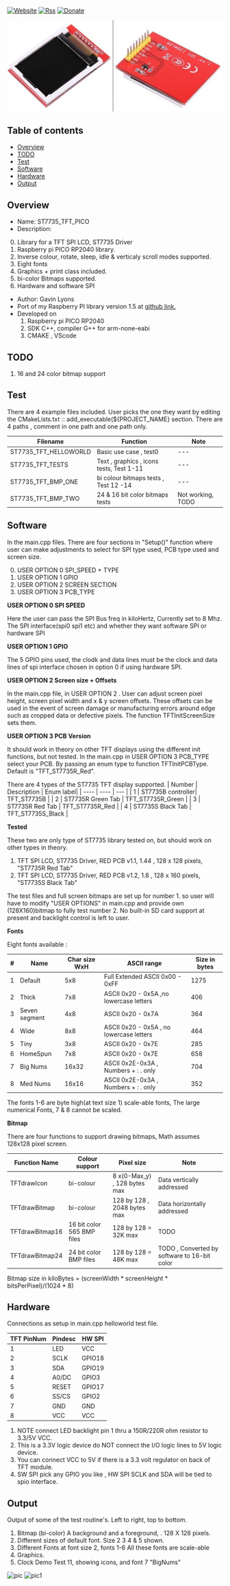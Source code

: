 [![Website](https://img.shields.io/badge/Website-Link-blue.svg)](https://gavinlyonsrepo.github.io/)  [![Rss](https://img.shields.io/badge/Subscribe-RSS-yellow.svg)](https://gavinlyonsrepo.github.io//feed.xml)  [![Donate](https://img.shields.io/badge/Donate-PayPal-green.svg)](https://www.paypal.com/paypalme/whitelight976)

![ ig ](https://github.com/gavinlyonsrepo/pic_16F18346_projects/blob/master/images/st7735/pcb.jpg)

Table of contents
---------------------------

  * [Overview](#overview)
  * [TODO](#todo)
  * [Test](#test)
  * [Software](#software)  
  * [Hardware](#hardware)
  * [Output](#output)

Overview
--------------------------------------------
* Name: ST7735_TFT_PICO
* Description:

0. Library for a TFT SPI LCD, ST7735 Driver
1. Raspberry pi PICO RP2040 library.
2. Inverse colour, rotate, sleep, idle  & verticaly scroll modes supported.
3. Eight fonts
4. Graphics + print class included.
5. bi-color Bitmaps supported.
6. Hardware and software  SPI

* Author: Gavin Lyons
* Port of my Raspberry PI library version 1.5 at [github link.](https://github.com/gavinlyonsrepo/ST7735_TFT_RPI)
* Developed on
	1. Raspberry pi PICO RP2040
	2. SDK C++, compiler G++ for arm-none-eabi
	3. CMAKE , VScode

TODO
---------------------------

1. 16 and 24 color bitmap support


Test
----------------------------

There are 4 example files included. User picks the one they want 
by editing the CMakeLists.txt :: add_executable(${PROJECT_NAME}  section.
There are 4 paths , comment in one path and one path only.

| Filename  | Function  | Note |
| --- | --- | --- |
| ST7735_TFT_HELLOWORLD | Basic use case , test0  | --- |
| ST7735_TFT_TESTS | Text , graphics , icons tests, Test 1-11 | --- |
| ST7735_TFT_BMP_ONE | bi colour bitmaps tests , Test 12 -14 | --- |
| ST7735_TFT_BMP_TWO | 24 & 16 bit color bitmaps tests | Not working,  TODO |


Software
----------------------

In the main.cpp files. There are four sections in "Setup()" function 
where user can make adjustments to select for SPI type used, PCB type used and screen size.


0. USER OPTION 0 SPI_SPEED + TYPE 
1. USER OPTION 1 GPIO
2. USER OPTION 2 SCREEN SECTION 
3. USER OPTION 3 PCB_TYPE


**USER OPTION 0 SPI SPEED** 

Here the user can pass the SPI Bus freq in kiloHertz, Currently set to 8 Mhz.
The SPI interface(spi0 spi1 etc) and whether they want software SPI or hardware SPI


**USER OPTION 1 GPIO**

The 5 GPIO pins used, the clodk and data lines must be the clock and data lines 
of spi interface chosen in option 0 if using hardware SPI.

**USER OPTION 2 Screen size  + Offsets**

In the main.cpp file, in USER OPTION 2 .
User can adjust screen pixel height, screen pixel width and x & y screen offsets.
These offsets can be used in the event of screen damage or manufacturing errors around edge 
such as cropped data or defective pixels.
The function TFTInitScreenSize sets them.

**USER OPTION 3 PCB Version**

It should work in theory on other TFT displays using the different init functions, 
but not tested. In the main.cpp in USER OPTION 3 PCB_TYPE select your PCB.
By passing an enum type to function  TFTInitPCBType.
Default is "TFT_ST7735R_Red". 

There are 4 types of the ST7735 TFT display supported.
| Number | Description | Enum label|
| ---- | ---- | --- | 
| 1 | ST7735B controller| TFT_ST7735B |
| 2 | ST7735R Green Tab | TFT_ST7735R_Green |
| 3 | ST7735R Red Tab   | TFT_ST7735R_Red |
| 4 | ST7735S Black Tab | TFT_ST7735S_Black |


**Tested** 
 
These two are only type of ST7735 library tested on, but should work on other types in theory.

1. TFT SPI LCD, ST7735 Driver, RED PCB v1.1, 1.44 , 128 x 128 pixels, "ST7735R Red Tab" 
2. TFT SPI LCD, ST7735 Driver, RED PCB v1.2, 1.8 , 128 x 160 pixels, "ST7735S Black Tab" 

The test files and full screen bitmaps are set up for number 1.  so user will have to modify 
"USER OPTIONS" in main.cpp and provide own (128X160)bitmap to fully test number 2.
No built-in SD card support at present and backlight control is left to user.


**Fonts**

Eight fonts available : 

| # | Name | Char size WxH |  ASCII range |  Size in bytes |
| ------ | ------ | ------ | ------ |   ------ |  
| 1 | Default | 5x8 | Full Extended ASCII 0x00 - 0xFF | 1275 |
| 2 | Thick   | 7x8 | ASCII  0x20 - 0x5A  ,no lowercase letters | 406 |
| 3 | Seven segment | 4x8 | ASCII  0x20 - 0x7A |  364 |
| 4 | Wide | 8x8 | ASCII 0x20 - 0x5A , no lowercase letters | 464 | 
| 5 | Tiny | 3x8 | ASCII  0x20 - 0x7E | 285 |
| 6 | HomeSpun  | 7x8 | ASCII  0x20 - 0x7E |  658 |
| 7 | Big Nums | 16x32 | ASCII 0x2E-0x3A , Numbers + : . only | 704 |
| 8 | Med Nums | 16x16 | ASCII 0x2E-0x3A , Numbers + : . only | 352 |

The fonts 1-6 are byte high(at text size 1) scale-able fonts,
The large numerical Fonts, 7 & 8 cannot be scaled.

**Bitmap**

There are four functions to support drawing bitmaps, Math assumes 128x128 pixel screen.

| Function Name | Colour support | Pixel size |  Note |
| ------ | ------ | ------ | ------ |
| TFTdrawIcon | bi-colour | 8 x(0-Max_y) , 128 bytes max  | Data vertically addressed |
| TFTdrawBitmap | bi-colour | 128 by 128 , 2048 bytes max | Data horizontally  addressed |
| TFTdrawBitmap16 | 16 bit color 565 BMP files | 128 by 128 = 32K max | TODO |
| TFTdrawBitmap24  | 24 bit color BMP files | 128 by 128 = 48K max | TODO , Converted by software to 16-bit color  |

Bitmap size in kiloBytes = (screenWidth * screenHeight * bitsPerPixel)/(1024 * 8)

Hardware
----------------------

Connections as setup in main.cpp helloworld test file.

| TFT PinNum | Pindesc |  HW SPI |
| --- | --- | --- | 
| 1 | LED | VCC |   
| 2 | SCLK | GPIO18 |
| 3 | SDA | GPIO19 |
| 4 | A0/DC |  GPIO3  |
| 5 | RESET |   GPIO17 |
| 6 | SS/CS |  GPIO2 |
| 7 | GND | GND |
| 8 | VCC |  VCC  |

1. NOTE connect LED backlight pin 1 thru a 150R/220R ohm resistor to 3.3/5V VCC.
2. This is a 3.3V logic device do NOT connect the I/O logic lines to 5V logic device.
3. You can connect VCC to 5V if there is a 3.3 volt regulator on back of TFT module.
4. SW SPI pick any GPIO you like , HW SPI SCLK and SDA will be tied to spio interface.

Output
-----------------------

Output of some of the test routine's. Left to right, top to bottom.

1. Bitmap (bi-color) A background and a foreground, . 128 X 128 pixels.
2. Different sizes of default font. Size 2 3 4 & 5 shown.
3. Different Fonts at font size 2, fonts 1-6 All these fonts are scale-able
4. Graphics.
5. Clock Demo Test 11,  showing icons, and font 7 "BigNums"

![ pic ](https://github.com/gavinlyonsrepo/ST7735_TFT_PICO/blob/main/extra/doc/images/row1.jpg)
![ pic1 ](https://github.com/gavinlyonsrepo/ST7735_TFT_PICO/blob/main/extra/doc/images/row2.jpg)
